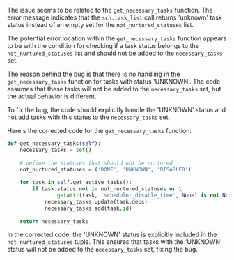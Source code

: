 The issue seems to be related to the `get_necessary_tasks` function. The error message indicates that the `sch.task_list` call returns 'unknown' task status instead of an empty set for the `not_nurtured_statuses` list.

The potential error location within the `get_necessary_tasks` function appears to be with the condition for checking if a task status belongs to the `not_nurtured_statuses` list and should not be added to the `necessary_tasks` set.

The reason behind the bug is that there is no handling in the `get_necessary_tasks` function for tasks with status 'UNKNOWN'. The code assumes that these tasks will not be added to the `necessary_tasks` set, but the actual behavior is different.

To fix the bug, the code should explicitly handle the 'UNKNOWN' status and not add tasks with this status to the `necessary_tasks` set.

Here's the corrected code for the `get_necessary_tasks` function:

```python
def get_necessary_tasks(self):
    necessary_tasks = set()
    
    # define the statuses that should not be nurtured
    not_nurtured_statuses = ('DONE', 'UNKNOWN', 'DISABLED')
    
    for task in self.get_active_tasks():
        if task.status not in not_nurtured_statuses or \
                getattr(task, 'scheduler_disable_time', None) is not None:
            necessary_tasks.update(task.deps)
            necessary_tasks.add(task.id)
            
    return necessary_tasks
```
In the corrected code, the 'UNKNOWN' status is explicitly included in the `not_nurtured_statuses` tuple. This ensures that tasks with the 'UNKNOWN' status will not be added to the `necessary_tasks` set, fixing the bug.